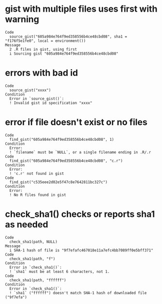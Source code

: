 # gist with multiple files uses first with warning

    Code
      source_gist("605a984e764f9ed358556b4ce48cbd08", sha1 = "f176f5e1fe0", local = environment())
    Message
      2 .R files in gist, using first
      i Sourcing gist "605a984e764f9ed358556b4ce48cbd08"

# errors with bad id

    Code
      source_gist("xxxx")
    Condition
      Error in `source_gist()`:
      ! Invalid gist id specification "xxxx"

# error if file doesn't exist or no files

    Code
      find_gist("605a984e764f9ed358556b4ce48cbd08", 1)
    Condition
      Error:
      ! `filename` must be `NULL`, or a single filename ending in .R/.r
    Code
      find_gist("605a984e764f9ed358556b4ce48cbd08", "c.r")
    Condition
      Error:
      ! 'c.r' not found in gist
    Code
      find_gist("c535eee2d02e5f47c8e7642811bc327c")
    Condition
      Error:
      ! No R files found in gist

# check_sha1() checks or reports sha1 as needed

    Code
      check_sha1(path, NULL)
    Message
      i SHA-1 hash of file is "9f7efafc467018e11a7efc4bb7089ff0e5bff371"
    Code
      check_sha1(path, "f")
    Condition
      Error in `check_sha1()`:
      ! `sha1` must be at least 6 characters, not 1.
    Code
      check_sha1(path, "ffffff")
    Condition
      Error in `check_sha1()`:
      ! `sha1` ("ffffff") doesn't match SHA-1 hash of downloaded file ("9f7efa")

